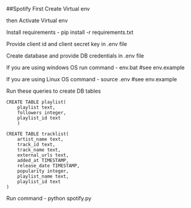 ##Spotify
First Create Virtual env

then Activate Virtual env

Install requirements - pip install -r requirements.txt

Provide client id and client secret key in .env file

Create database and provide DB credentials in .env file

If you are using windows OS run command - 
env.bat
#see env.example

If you are using Linux OS command -
source .env
#see env.example

Run these queries to create DB tables

    CREATE TABLE playlist(
        playlist text,
        followers integer,
        playlist_id text
        )

    CREATE TABLE tracklist(
        artist_name text,
        track_id text,
        track_name text,
        external_urls text,
        added_at TIMESTAMP,
        release_date TIMESTAMP,
        popularity integer,
        playlist_name text,
        playlist_id text
    )

Run command - python spotify.py 